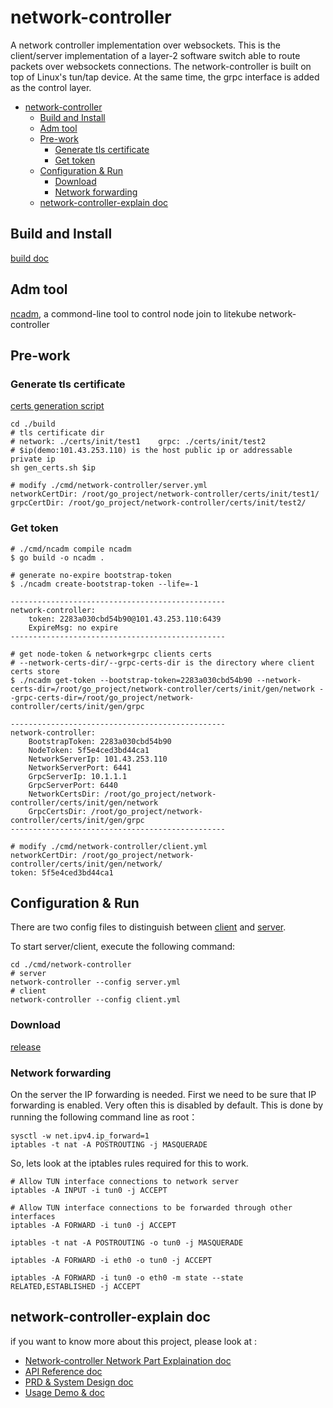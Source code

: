 # network-controller
A network controller implementation over websockets. This is the client/server implementation of a layer-2 software switch able to route packets over websockets connections. The network-controller is built on top of Linux's tun/tap device. At the same time, the grpc interface is added as the control layer.

* [network-controller](#network-controller)
    * [Build and Install](#build-and-install)
    * [Adm tool](#adm-tool)
    * [Pre-work](#pre-work)
        * [Generate tls certificate](#generate-tls-certificate)
        * [Get token](#get-token)
    * [Configuration &amp; Run](#configuration--run)
        * [Download](#download)
        * [Network forwarding](#network-forwarding)
    * [network-controller-explain doc](#network-controller-explain-doc)

## Build and Install

[build doc](./build/build.md)

## Adm tool

[ncadm](./docs/ncadm-explain.md), a commond-line tool to control node join to litekube network-controller

## Pre-work

### Generate tls certificate

[certs generation script](./build/gen_certs.sh)

```shell
cd ./build
# tls certificate dir
# network: ./certs/init/test1    grpc: ./certs/init/test2
# $ip(demo:101.43.253.110) is the host public ip or addressable private ip
sh gen_certs.sh $ip

# modify ./cmd/network-controller/server.yml
networkCertDir: /root/go_project/network-controller/certs/init/test1/
grpcCertDir: /root/go_project/network-controller/certs/init/test2/
```

### Get token

```shell
# ./cmd/ncadm compile ncadm
$ go build -o ncadm .

# generate no-expire bootstrap-token
$ ./ncadm create-bootstrap-token --life=-1

------------------------------------------------
network-controller:
    token: 2283a030cbd54b90@101.43.253.110:6439
    ExpireMsg: no expire
------------------------------------------------

# get node-token & network+grpc clients certs
# --network-certs-dir/--grpc-certs-dir is the directory where client certs store
$ ./ncadm get-token --bootstrap-token=2283a030cbd54b90 --network-certs-dir=/root/go_project/network-controller/certs/init/gen/network --grpc-certs-dir=/root/go_project/network-controller/certs/init/gen/grpc

------------------------------------------------
network-controller:
    BootstrapToken: 2283a030cbd54b90
    NodeToken: 5f5e4ced3bd44ca1
    NetworkServerIp: 101.43.253.110
    NetworkServerPort: 6441
    GrpcServerIp: 10.1.1.1
    GrpcServerPort: 6440
    NetworkCertsDir: /root/go_project/network-controller/certs/init/gen/network
    GrpcCertsDir: /root/go_project/network-controller/certs/init/gen/grpc
------------------------------------------------
```



```shell
# modify ./cmd/network-controller/client.yml
networkCertDir: /root/go_project/network-controller/certs/init/gen/network/
token: 5f5e4ced3bd44ca1
```

## Configuration & Run

There are two config files to distinguish between [client](./cmd/network-controller/client.yml) and [server](./cmd/network-controller/server.yml).

To start server/client, execute the following command:

```shell
cd ./cmd/network-controller
# server
network-controller --config server.yml
# client
network-controller --config client.yml
```

### Download

[release](https://github.com/Litekube/network-controller/releases)

### Network forwarding
On the server the IP forwarding is needed. First we need to be sure that IP forwarding is enabled.
Very often this is disabled by default. This is done by running the following command line as root：

```shell
sysctl -w net.ipv4.ip_forward=1
iptables -t nat -A POSTROUTING -j MASQUERADE
```

So, lets look at the iptables rules required for this to work.
```shell
# Allow TUN interface connections to network server
iptables -A INPUT -i tun0 -j ACCEPT

# Allow TUN interface connections to be forwarded through other interfaces
iptables -A FORWARD -i tun0 -j ACCEPT

iptables -t nat -A POSTROUTING -o tun0 -j MASQUERADE

iptables -A FORWARD -i eth0 -o tun0 -j ACCEPT

iptables -A FORWARD -i tun0 -o eth0 -m state --state RELATED,ESTABLISHED -j ACCEPT
```

## network-controller-explain doc

if you want to know more about this project, please look at :

- [Network-controller Network Part Explaination doc](docs/network-controller-explain.md)
- [API Reference doc](docs/API-explain.md)
- [PRD & System Design doc](docs/design-explain.md)
- [Usage Demo & doc](docs/demo-usage.md)

